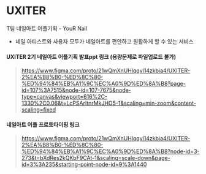 # UXITER
T팀 네일아트 어플기획 - YouR Nail   
- 네일 아티스트와 사용자 모두가 네일아트를 편안하고 원활하게 할 수 있는 서비스   


#### UXITER 2기 네일아트 어플기획 발표ppt 링크 (용량문제로 파일업로드 불가)
> https://www.figma.com/proto/21wQmXnUHlqqvl14zkbia4/UXITER-2%EA%B8%B0-%ED%8C%80-%ED%94%84%EB%A1%9C%EC%A0%9D%ED%8A%B8?page-id=107%3A7515&node-id=107-7675&node-type=canvas&viewport=616%2C-1330%2C0.06&t=LcPSArltnrMkJHO5-1&scaling=min-zoom&content-scaling=fixed


#### 네일아트 어플 프로토타이핑 링크
> https://www.figma.com/proto/21wQmXnUHlqqvl14zkbia4/UXITER-2%EA%B8%B0-%ED%8C%80-%ED%94%84%EB%A1%9C%EC%A0%9D%ED%8A%B8?node-id=3-273&t=bXdRes2kQKbF9CAt-1&scaling=scale-down&page-id=3%3A235&starting-point-node-id=9%3A1440
